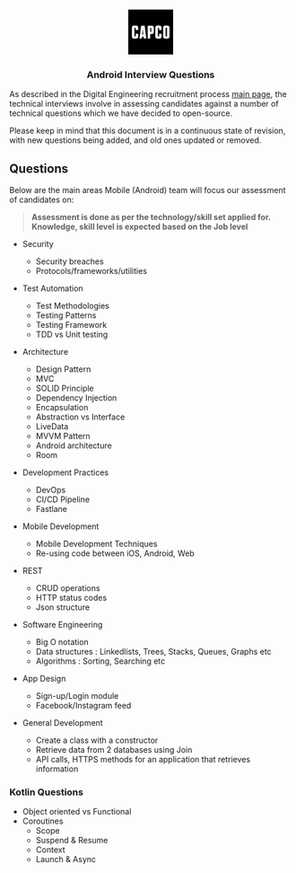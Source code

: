 <!-- PROJECT LOGO -->
<br />
<p align="center">
  <a href="https://github.com/capcodigital/repo_name">
    <img src="images/logo.png" alt="Logo" width="80" height="80">
  </a>

<h3 align="center"> Android Interview Questions </h3>

As described in the Digital Engineering recruitment process [main page](https://github.com/capcodigital/interview-questions/blob/main/README.md#interview-questions), the technical interviews involve in assessing candidates against a number of technical questions which we have decided to open-source.

Please keep in mind that this document is in a continuous state of revision, with new questions being added, and old ones updated or removed.

## Questions

Below are the main areas Mobile (Android) team will focus our assessment of candidates on:

> **Assessment is done as per the technology/skill set applied for.  Knowledge, skill level is expected based on the Job level**

* Security
  * Security breaches
  * Protocols/frameworks/utilities

* Test Automation
  * Test Methodologies
  * Testing Patterns
  * Testing Framework
  * TDD vs Unit testing

* Architecture
  * Design Pattern
  * MVC
  * SOLID Principle
  * Dependency Injection
  * Encapsulation
  * Abstraction vs Interface
  * LiveData
  * MVVM Pattern
  * Android architecture
  * Room

* Development Practices
  * DevOps
  * CI/CD Pipeline
  * Fastlane

* Mobile Development
  * Mobile Development Techniques
  * Re-using code between iOS, Android, Web

* REST
  * CRUD operations
  * HTTP status codes
  * Json structure

* Software Engineering
  * Big O notation
  * Data structures : Linkedlists, Trees, Stacks, Queues, Graphs etc
  * Algorithms      : Sorting, Searching etc

* App Design
  * Sign-up/Login module
  * Facebook/Instagram feed

* General Development
  * Create a class with a constructor
  * Retrieve data from 2 databases using Join
  * API calls, HTTPS methods for an application that retrieves information

### Kotlin Questions

* Object oriented vs Functional
* Coroutines
  * Scope
  * Suspend & Resume
  * Context
  * Launch & Async

